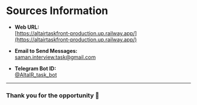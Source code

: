 # Sources Information

- **Web URL:**  
  [https://altairtaskfront-production.up.railway.app/](https://altairtaskfront-production.up.railway.app/)

- **Email to Send Messages:**  
  [saman.interview.task@gmail.com](mailto:saman.interview.task@gmail.com)

- **Telegram Bot ID:**  
  [@AltaIR_task_bot](https://t.me/AltaIR_task_bot)

---

### Thank you for the opportunity 🙂
